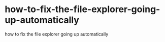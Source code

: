 # how-to-fix-the-file-explorer-going-up-automatically
how to fix the file explorer going up automatically
